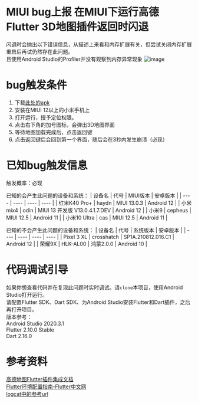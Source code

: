# MIUI bug上报 在MIUI下运行高德Flutter 3D地图插件返回时闪退

闪退时会抛出以下错误信息，从描述上来看和内存扩展有关，但尝试关闭内存扩展重启后再试仍然存在此问题。  
且使用Android Studio的Profiler并没有观察到内存异常现象
![image](https://user-images.githubusercontent.com/34338289/155953059-842e7dd2-ab96-417b-9cf1-c823e8c95aac.png)

# bug触发条件
1. 下载[此处的apk](https://github.com/DubheBroken/FlutterAMapCrashInMIUI/releases/tag/bugreport)  
2. 安装在MIUI 12以上的小米手机上  
3. 打开运行，授予定位权限。  
4. 点击右下角的加号图标，会弹出3D地图界面  
5. 等待地图加载完成后，点击返回键  
6. 点击返回键后会回到第一个界面，随后会在3秒内发生崩溃（必现）

# 已知bug触发信息
触发概率：必现

已知的会产生此问题的设备和系统：
| 设备名	| 代号 | MIUI版本 | 安卓版本 |
|  ----  | ----  | ---- | ---- | 
| 红米K40 Pro+ |	haydn |	MIUI 13.0.3 |	Android 12 |
| 小米mix4 |	odin |	MIUI 13 开发版 V13.0.4.1.7.DEV |	Android 12 |
| 小米9 |	cepheus |	MIUI 12.5 |	Android 11 |
| 小米10 Ultra |	cas |	MIUI 12.5 |	Android 11 |

已知的不会产生此问题的设备和系统：
| 设备名	| 代号 |	系统版本 |	安卓版本 |
|  ----  | ----  | ---- | ---- | 
| Pixel 3 XL |	crosshatch |	SP1A.210812.016.C1 |	Android 12 |
| 荣耀9X |	HLK-AL00 |	鸿蒙2.0.0 |	Android 10 |

# 代码调试引导
如果你想查看代码并在复现此问题时实时调试。请`clone`本项目，使用Android Studio打开运行。  
请配置Flutter SDK、Dart SDK、为Android Studio安装Flutter和Dart插件，之后再打开项目。  
版本参考：  
Android Studio 2020.3.1  
Flutter 2.10.0 Stable  
Dart 2.16.0

# 参考资料
[高德地图Flutter插件集成文档](https://lbs.amap.com/api/flutter/guide/map-flutter-plug-in/map-flutter-info)  
[Flutter环境配置指南-Flutter中文网](https://flutterchina.club/get-started/install/)  
[logcat中的参考url](https://source.android.com/devices/tech/debug/tagged-pointers)
